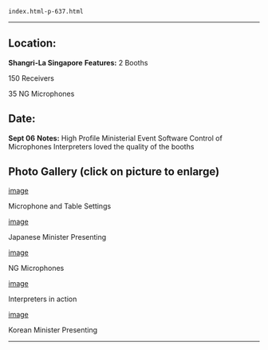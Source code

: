 
    index.html-p-637.html
----------------------------------------------------------

## Location:

**Shangri-La Singapore**    **Features:**    2 Booths

150 Receivers

35 NG Microphones

## Date:

**Sept 06**    **Notes:**    High Profile Ministerial Event Software Control of Microphones Interpreters loved the quality of the booths

## Photo Gallery (click on picture to enlarge)

[image](wp-content/uploads/2011/09/microphone_table_setting.jpg)

Microphone and Table Settings

[image](wp-content/uploads/2011/09/japanese_minister.jpg)

Japanese Minister Presenting

[image](wp-content/uploads/2011/09/ng_microphones.jpg)

NG Microphones

[image](wp-content/uploads/2011/09/interpreters_action.jpg)

Interpreters in action

[image](wp-content/uploads/2011/09/korean_minister.jpg)

Korean Minister Presenting




----------------------------------------------------------
